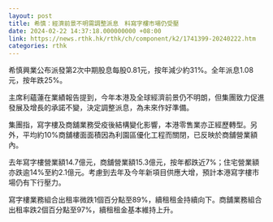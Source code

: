 ```yaml
---
layout: post
title: 希慎：經濟前景不明需調整派息　料寫字樓市場仍受壓
date: 2024-02-22 14:37:18.000000000 +08:00
link: https://news.rthk.hk/rthk/ch/component/k2/1741399-20240222.htm
categories: rthk
---
```


希慎興業公布派發第2次中期股息每股0.81元，按年減少約31%。全年派息1.08元，按年跌25%。

主席利蘊蓮在業績報告提到，今年本港及全球經濟前景仍不明朗，但集團致力促進發展及增長的承諾不變，決定調整派息，為未來作好準備。

集團指，寫字樓及商舖業務受疫後結構變化影響，本港零售業亦正經歷轉型。另外，平均約10%商舖樓面面積因為利園區優化工程而關閉，已反映於商舖營業額內。

去年寫字樓營業額14.7億元，商舖營業額15.3億元，按年都跌近7%；住宅營業額亦跌逾14%至約2.1億元。考慮到去年及今年新項目供應大增，預計本港寫字樓市場仍有下行壓力。

寫字樓業務組合出租率微跌1個百分點至89%，續租租金持續向下。商舖業務組合出租率跌2個百分點至97%，續租租金基本維持上升。
